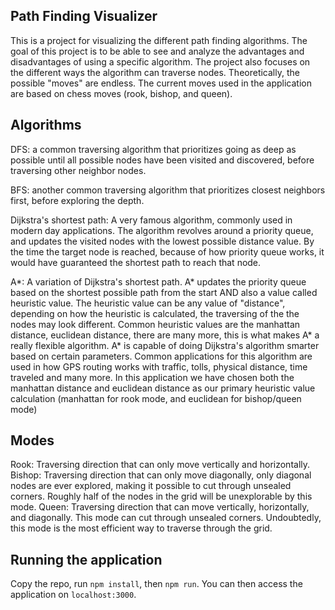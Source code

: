## Path Finding Visualizer

This is a project for visualizing the different path finding algorithms. The goal of this project is to be able to see and analyze the advantages and disadvantages of using a specific algorithm. The project also focuses on the different ways the algorithm can traverse nodes. Theoretically, the possible "moves" are endless. The current moves used in the application are based on chess moves (rook, bishop, and queen).

## Algorithms

DFS: a common traversing algorithm that prioritizes going as deep as possible until all possible nodes have been visited and discovered, before traversing other neighbor nodes.

BFS: another common traversing algorithm that prioritizes closest neighbors first, before exploring the depth.

Dijkstra's shortest path: A very famous algorithm, commonly used in modern day applications. The algorithm revolves around a priority queue, and updates the visited nodes with the lowest possible distance value. By the time the target node is reached, because of how priority queue works, it would have guaranteed the shortest path to reach that node. 

A*: A variation of Dijkstra's shortest path. A* updates the priority queue based on the shortest possible path from the start AND also a value called heuristic value. The heuristic value can be any value of "distance", depending on how the heuristic is calculated, the traversing of the the nodes may look different. Common heuristic values are the manhattan distance, euclidean distance, there are many more, this is what makes A* a really flexible algorithm. A* is capable of doing Dijkstra's algorithm smarter based on certain parameters. Common applications for this algorithm are used in how GPS routing works with traffic, tolls, physical distance, time traveled and many more. In this application we have chosen both the manhattan distance and euclidean distance as our primary heuristic value calculation (manhattan for rook mode, and euclidean for bishop/queen mode)

## Modes

Rook: Traversing direction that can only move vertically and horizontally.
Bishop: Traversing direction that can only move diagonally, only diagonal nodes are ever explored, making it possible to cut through unsealed corners. Roughly half of the nodes in the grid will be unexplorable by this mode.
Queen: Traversing direction that can move vertically, horizontally, and diagonally. This mode can cut through unsealed corners. Undoubtedly, this mode is the most efficient way to traverse through the grid.

## Running the application

Copy the repo, run ```npm install```, then ```npm run```. You can then access the application on ```localhost:3000```.
